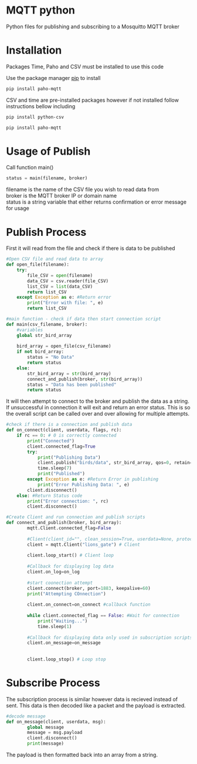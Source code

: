 # MQTT python

Python files for publishing and subscribing to a Mosquitto MQTT broker 

# Installation
Packages Time, Paho and CSV must be installed to use this code

Use the package manager [pip](https://pip.pypa.io/en/stable/) to install 

```bash
pip install paho-mqtt
```

CSV and time are pre-installed packages however if not installed follow instructions bellow including  

```bash
pip install python-csv
```
```bash
pip install paho-mqtt
```
# Usage of Publish
Call function main()

```python
status = main(filename, broker)
```
filename is the name of the CSV file you wish to read data from  
broker is the MQTT broker IP or domain name  
status is a string variable that either returns confirmation or error message for usage  

# Publish Process

First it will read from the file and check if there is data to be published
```python
#Open CSV file and read data to array
def open_file(filename):
    try:
        file_CSV = open(filename)
        data_CSV = csv.reader(file_CSV)
        list_CSV = list(data_CSV)
        return list_CSV
    except Exception as e: #Return error
        print("Error with file: ", e)
        return list_CSV 
```


```python
#main function - check if data then start connection script
def main(csv_filename, broker): 
    #variables
    global str_bird_array
    
    bird_array = open_file(csv_filename)
    if not bird_array:
        status = "No Data"
        return status
    else:
        str_bird_array = str(bird_array) 
        connect_and_publish(broker, str(bird_array))
        status = "Data has been published"
        return status
```

It will then attempt to connect to the broker and publish the data as a string. If unsuccessful in connection it will exit and return an error status. This is so the overall
script can be called over and over allowing for multiple attempts.

```python
#check if there is a connection and publish data
def on_connect(client, userdata, flags, rc):
    if rc == 0: # 0 is correctly connected
        print("Connected")
        client.connected_flag=True
        try:
            print("Publishing Data")
            client.publish("birds/data", str_bird_array, qos=0, retain=True)
            time.sleep(7)
            print("Published")
        except Exception as e: #Return Error in publishing
            print("Error Publishing Data: ", e)        
        client.disconnect()
    else: #Return Status code
        print("Error connection: ", rc)
        client.disconnect()
```

```python       
#Create Client and run connection and publish scripts
def connect_and_publish(broker, bird_array):
        mqtt.Client.connected_flag=False
        
        #Client(client_id="", clean_session=True, userdata=None, protocol=MQTTv311, transport="tcp")
        client = mqtt.Client("lions_gate") # Client
        
        client.loop_start() # Client loop
        
        #Callback for displaying log data
        client.on_log=on_log
        
        #start coonection attempt
        client.connect(broker, port=1883, keepalive=60)
        print("Attempting COnnection")
                
        client.on_connect=on_connect #callback function
        
        while client.connected_flag == False: #Wait for connection
            print("Waiting...")
            time.sleep(1)
        
        #Callback for displaying data only used in subscription scripts
        client.on_message=on_message
    
        
        client.loop_stop() # Loop stop
```

# Subscribe Process
The subscription process is similar however data is recieved instead of sent. This data is then decoded like a packet and the payload is extracted.

```python
#decode message
def on_message(client, userdata, msg):
        global message
        message = msg.payload
        client.disconnect()
        print(message)
```

The payload is then formatted back into an array from a string.

```python

```
